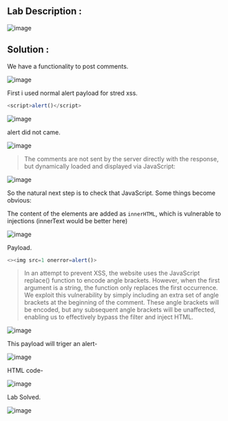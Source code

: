 ## Lab Description :

![image](https://github.com/ananthan05/Portswigger_labs/assets/140697378/112b223c-fe48-4625-8155-634aa76d5f2e)

## Solution :

We have a functionality to post comments.

![image](https://github.com/ananthan05/Portswigger_labs/assets/140697378/eb34a9b1-abbe-465a-ac2d-dfebab9bd4e5)

First i used normal alert payload for stred xss.

```js
<script>alert()</script>
```

![image](https://github.com/ananthan05/Portswigger_labs/assets/140697378/abdb125c-3e6f-44c1-920d-75e90d1fc716)

alert did not came.

![image](https://github.com/ananthan05/Portswigger_labs/assets/140697378/a0ddb494-6010-484b-adad-d4dbfcb62407)

>The comments are not sent by the server directly with the response, but dynamically loaded and displayed via JavaScript:

![image](https://github.com/ananthan05/Portswigger_labs/assets/140697378/93047ba5-3ffb-4c8c-8393-61f3d3232b7a)

So the natural next step is to check that JavaScript. Some things become obvious:

The content of the elements are added as `innerHTML`, which is vulnerable to injections (innerText would be better here)

![image](https://github.com/ananthan05/Portswigger_labs/assets/140697378/a10a29a7-882c-4bd2-a420-309c0ae0e817)

Payload.

```js
<><img src=1 onerror=alert()>
```
>In an attempt to prevent XSS, the website uses the JavaScript replace() function to encode angle brackets. However, when the first argument is a string, the function only replaces the first occurrence. We exploit this vulnerability by simply including an extra set of angle brackets at the beginning of the comment. These angle brackets will be encoded, but any subsequent angle brackets will be unaffected, enabling us to effectively bypass the filter and inject HTML.

![image](https://github.com/ananthan05/Portswigger_labs/assets/140697378/aff32952-7ef3-45ca-85dd-09cde781bbee)

This payload will triger an alert-

![image](https://github.com/ananthan05/Portswigger_labs/assets/140697378/d112f6f9-6817-42dd-8c4c-d8be5e78a55e)

HTML code-

![image](https://github.com/ananthan05/Portswigger_labs/assets/140697378/c091b42a-92bb-48b1-9468-76e9b6f670c8)

Lab Solved.

![image](https://github.com/ananthan05/Portswigger_labs/assets/140697378/5cdec911-4437-423b-8bdd-f7b118335261)



